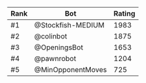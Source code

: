 Rank|Bot|Rating
---|---|---
#1|@Stockfish-MEDIUM|1983
#2|@colinbot|1875
#3|@OpeningsBot|1653
#4|@pawnrobot|1204
#5|@MinOpponentMoves|725

